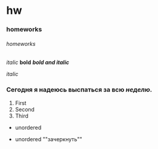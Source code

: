 # hw
### homeworks
###### homeworks


*italic*
**bold**
***bold and italic***

_italic_
### Сегодня я надеюсь выспаться за всю ***неделю***. 
1. First
2. Second
3. Third
+ unordered
- unordered
""зачеркнуть""
